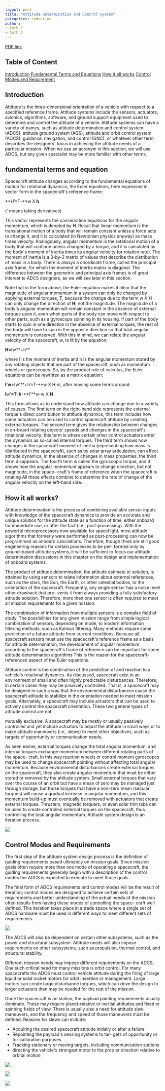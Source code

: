 ```yaml
---
layout: post
title: "Attitude Determination and Control System"
categories: induction
author:
- Auth 1
- Auth 2
---
```


[PDF link](https://drive.google.com/file/d/1c-lwYFNjlV5rP7wrAc9alryHAdpSvKOg/view?usp=drive_link)

## Table of Content
[Introduction](#introduction)
[Fundamental Terms and Equations](#fundamental-terms-and-equation)
[How it all works](#how-it-all-works)
[Control Modes and Requirement](#control-modes-and-requirements)

## Introduction

Attitude is the three-dimensional orientation of a vehicle with respect to a specified reference frame. Attitude systems include the sensors, actuators, avionics, algorithms, software, and ground support equipment used to determine and control the attitude of a vehicle. Attitude systems can have a variety of names, such as attitude determination and control system (ADCS), attitude ground system (AGS), attitude and orbit control system (AOCS), guidance, navigation, and control (GNC), or whatever other term describes the designers' focus in achieving the attitude needs of a particular mission. When we use an acronym in this section, we will use ADCS, but any given specialist may be more familiar with other terms. 

## fundamental terms and equation

Spacecraft attitude changes according to the fundamental equations of motion for rotational dynamics, the Euler equations, here expressed in vector form in the spacecraft's reference frame: 

**H’=T-**w X **h** 

(‘ means taking derivatives) 

This vector represents the conservation equations for the angular momentum, which is denoted by **H**. Recall that linear momentum is the translational motion of a body that will remain constant unless a force acts to change it, and it is calculated (in Newtonian physics anyway) as mass times velocity. Analogously, angular momentum is the rotational motion of a body that will continue unless changed by a torque, and it is calculated as the body's moment of inertia times its angular velocity (or rotation rate). The moment of inertia is a 3-by-3 matrix of values that describe the distribution of mass in a body. There is always a coordinate frame, called the principal axis frame, for which the moment of inertia matrix is diagonal. The difference between the geometric and principal axis frames is of great interest to ADCS designers, as we will see later in this section. 

Note that in the form above, the Euler equation makes it clear that the magnitude of angular momentum in a system can only be changed by applying external torques, **T**, because the change due to the term w X **H** can only change the direction of **H**, not the magnitude. The magnitude of a body's angular momentum will remain constant in the absence of external torques upon it, even when parts of the body can move with respect to other parts, such as a gyroscope spinning in its housing. If part of the body starts to spin in one direction in the absence of external torques, the rest of the body will have to spin in the opposite direction so that total angular momentum is conserved. With this in mind, we can relate the angular velocity of the spacecraft, w, to **H** by the equation: 

**H=I**w**+h** 

where I is the moment of inertia and h is the angular momentum stored by any rotating objects that are part of the spacecraft, such as momentum wheels or gyroscopes. So, by the product rule of calculus, the Euler equations can be rewritten as a matrix equation: 

**I’**w**+I**w’**+h’=T-**w X **H** or, after moving some terms around: 

**I**w’**=T**-**h**-**I’**w-w X **H** 

This form allows us to understand how attitude can change due to a variety of causes. The first term on the right-hand side represents the external torque's direct contribution to attitude dynamics, this term includes how some actuators can be used to control spacecraft attitude by creating external torques. The second term gives the relationship between changes in on-board rotating objects' speeds and changes in the spacecraft's rotational velocity; this term is where certain other control actuators enter the dynamics as so-called internal torques. The third term shows how changes in the spacecraft moment of inertia (representing how mass is distributed in the spacecraft), such as by solar array articulation, can affect attitude dynamics; in the absence of changes in mass properties, the third term disappears. The fourth term is called the gyroscopic torque, and it shows how the angular momentum appears to change direction, but not magnitude, in the space- craft's frame of reference when the spacecraft is rotating All these effects combine to determine the rate of change of the angular velocity on the left-hand side. 

## How it all works? 

Attitude determination is the process of combining available sensor inputs with knowledge of the spacecraft dynamics to provide an accurate and unique solution for the attitude state as a function of time, either onboard for immediate use, or after the fact (i.e., post-processing). With the powerful microprocessors now available for spaceflight, most attitude algorithms that formerly were performed as post-processing can now be programmed as onboard calculations. Therefore, though there are still good engineering reasons for certain processes to be per- formed only by ground-based attitude systems, it will be sufficient to focus our attitude determination discussions in this chapter on the design and implementation of onboard systems. 

The product of attitude determination, the attitude estimate or solution, is attained by using sensors to relate information about external references, such as the stars, the Sun, the Earth, or other celestial bodies, to the orientation of the spacecraft. Frequently, any single sensor has a noise level other drawback that pre- vents it from always providing a fully satisfactory attitude solution. Therefore, more than one sensor is often required to meet all mission requirements for a given mission. 

The combination of information from multiple sensors is a complex field of study. The possibilities for any given mission range from simple logical combination of sensors, depending on mode, to modern information filtering methods, such as Kalman filtering. Many methods require some prediction of a future attitude from current conditions. Because all spacecraft sensors must use the spacecraft's reference frame as a basis for attitude determination, the development of angular momentum according to the spacecraft's frame of reference can be important for some attitude determination algorithms This is the reason for the spacecraft-referenced aspect of the Euler equations. 

Attitude control is the combination of the prediction of and reaction to a vehicle's rotational dynamics. As discussed, spacecraft exist in an environment of small and often highly predictable disturbances. Therefore, in certain cases they may be passively controlled. That is, a spacecraft may be designed in such a way that the environmental disturbances cause the spacecraft attitude to stabilize in the orientation needed to meet mission goals. Alternately, a spacecraft may include actuators that can be used to actively control the spacecraft orientation. These two general types of attitude control are not 

mutually exclusive. A spacecraft may be mostly or usually passively controlled and yet include actuators to adjust the attitude in small ways or to make attitude maneuvers (i.e., slews) to meet other objectives, such as targets of opportunity or communication needs. 

As seen earlier, external torques change the total angular momentum, and internal torques exchange momentum between different rotating parts of the space- craft. In this way reaction wheels or control moment gyroscopes may be used to change spacecraft pointing without affecting total angular momentum. Because environmental disturbances create external torques on the spacecraft, they also create angular momentum that must be either stored or removed by the attitude system. Small external torques that vary over the course of an orbit but have a mean of zero may be managed just through storage, but those torques that have a non-zero mean (secular torques) will cause a gradual increase in angular momentum, and this momentum build-up must eventually be removed with actuators that create external torques. Thrusters, magnetic torquers, or even solar trim tabs can be used to create controlled external torques on the spacecraft, thus controlling the total angular momentum. Attitude system design is an iterative process.  

![](Aspose.Words.7b41d102-3fe0-4bad-ab67-f9be60b980f8.001.jpeg)

## Control Modes and Requirements 

The first step of the attitude system design process is the definition of guiding requirements based ultimately on mission goals. Since mission goals often require more than one mode of operating a spacecraft, the guiding requirements generally begin with a description of the control modes the ADCS is expected to execute to meet those goals.  

The final form of ADCS requirements and control modes will be the result of iteration; control modes are designed to achieve certain sets of requirements and better understanding of the actual needs of the mission often results from having these modes of controlling the space- craft well defined. This iteration takes place in a trade space where a single set of ADCS hardware must be used in different ways to meet different sets of requirements. 

![](Aspose.Words.7b41d102-3fe0-4bad-ab67-f9be60b980f8.002.jpeg)

The ADCS will also be dependent on certain other subsystems, such as the power and structural subsystem. Attitude needs will also impose requirements on other subsystems, such as propulsion, thermal control, and structural stability. 

Different mission needs may impose different requirements on the ADCS. One such critical need for many missions is orbit control. For many spacecrafts the ADCS must control vehicle attitude during the firing of large liquid or solid rocket motors for orbit insertion or management. Large motors can create large disturbance torques, which can drive the design to larger actuators than may be needed for the rest of the mission. 

Once the spacecraft is on station, the payload pointing requirements usually dominate. These may require planet-relative or inertial attitudes and fixed or spinning fields of view. There is usually also a need for attitude slew maneuvers, and the frequency and speed of those maneuvers must be defined. Reasons for slews can include: 

- Acquiring the desired spacecraft attitude initially or after a failure 
- Repointing the payload's sensing systems to tar- gets of opportunity or for calibration purposes. 
- Tracking stationary or moving targets, including communication stations 
- directing the vehicle's strongest motor to the prop er direction relative to orbital motion 

![](Aspose.Words.7b41d102-3fe0-4bad-ab67-f9be60b980f8.003.jpeg)

![](Aspose.Words.7b41d102-3fe0-4bad-ab67-f9be60b980f8.004.jpeg)

![](Aspose.Words.7b41d102-3fe0-4bad-ab67-f9be60b980f8.005.jpeg)

